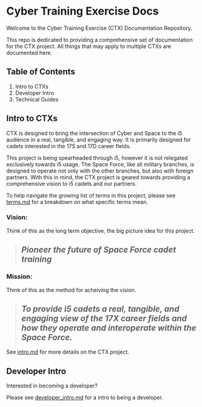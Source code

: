 # Cyber Training Exercise Docs

Welcome to the Cyber Training Exercise (CTX) Documentation Repository.

This repo is dedicated to providing a comprehensive set of documentation for the CTX project. All things that may apply to multiple CTXs are documented here.

## Table of Contents

1. Intro to CTXs
1. Developer Intro
1. Technical Guides

## Intro to CTXs

CTX is designed to bring the intersection of Cyber and Space to the i5 audience in a real, tangible, and engaging way. It is primarily designed for cadets interested in the 17S and 17D career fields.

This project is being spearheaded through i5, however it is not relegated exclusively towards i5 usage. The Space Force, like all military branches, is designed to operate not only with the other branches, but also with foreign partners. With this in mind, the CTX project is geared towards providing a comprehensive vision to i5 cadets and our partners.

To help navigate the growing list of terms in this project, please see [terms.md](terms.md) for a breakdown on what specific terms mean.

### Vision:

Think of this as the long term objective, the big picture idea for this project.

> ## *Pioneer the future of Space Force cadet training*


### Mission:

Think of this as the method for acheiving the vision.


> ## *To provide i5 cadets a real, tangible, and engaging view of the 17X career fields and how they operate and interoperate within the Space Force.*

See [intro.md](intro.md) for more details on the CTX project.

## Developer Intro

Interested in becoming a developer?

Please see [developer_intro.md](developer_intro.md) for a intro to being a developer.
